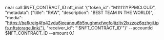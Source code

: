 near call $NFT_CONTRACT_ID nft_mint '{"token_id": "M11111YPPMCLOUD", "metadata": {"title": "RAW", "description": "BEST TEAM IN THE WORLD)", "media": "https://bafkreig4fp42vdu6jeeanqu6b5nughmxfwgfoljtzltv2lxzzoz6qzhgji.ipfs.nftstorage.link/"}, "receiver_id": "'$NFT_CONTRACT_ID'"}' --accountId $NFT_CONTRACT_ID --amount 0.1